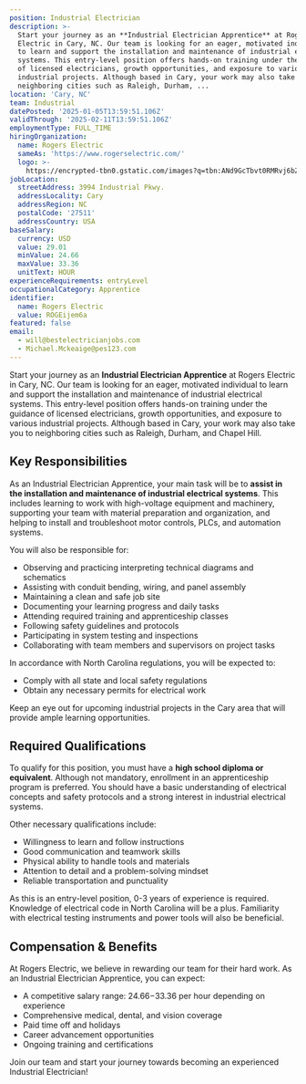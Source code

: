 ```yaml
---
position: Industrial Electrician
description: >-
  Start your journey as an **Industrial Electrician Apprentice** at Rogers
  Electric in Cary, NC. Our team is looking for an eager, motivated individual
  to learn and support the installation and maintenance of industrial electrical
  systems. This entry-level position offers hands-on training under the guidance
  of licensed electricians, growth opportunities, and exposure to various
  industrial projects. Although based in Cary, your work may also take you to
  neighboring cities such as Raleigh, Durham, ...
location: 'Cary, NC'
team: Industrial
datePosted: '2025-01-05T13:59:51.106Z'
validThrough: '2025-02-11T13:59:51.106Z'
employmentType: FULL_TIME
hiringOrganization:
  name: Rogers Electric
  sameAs: 'https://www.rogerselectric.com/'
  logo: >-
    https://encrypted-tbn0.gstatic.com/images?q=tbn:ANd9GcTbvt0RMRvj6bZdL81Q6HJeRVl_qflQIGgp9w&s
jobLocation:
  streetAddress: 3994 Industrial Pkwy.
  addressLocality: Cary
  addressRegion: NC
  postalCode: '27511'
  addressCountry: USA
baseSalary:
  currency: USD
  value: 29.01
  minValue: 24.66
  maxValue: 33.36
  unitText: HOUR
experienceRequirements: entryLevel
occupationalCategory: Apprentice
identifier:
  name: Rogers Electric
  value: ROGEijem6a
featured: false
email:
  - will@bestelectricianjobs.com
  - Michael.Mckeaige@pes123.com
---
```




Start your journey as an **Industrial Electrician Apprentice** at Rogers Electric in Cary, NC. Our team is looking for an eager, motivated individual to learn and support the installation and maintenance of industrial electrical systems. This entry-level position offers hands-on training under the guidance of licensed electricians, growth opportunities, and exposure to various industrial projects. Although based in Cary, your work may also take you to neighboring cities such as Raleigh, Durham, and Chapel Hill. 

## Key Responsibilities

As an Industrial Electrician Apprentice, your main task will be to **assist in the installation and maintenance of industrial electrical systems**. This includes learning to work with high-voltage equipment and machinery, supporting your team with material preparation and organization, and helping to install and troubleshoot motor controls, PLCs, and automation systems. 

You will also be responsible for:
- Observing and practicing interpreting technical diagrams and schematics
- Assisting with conduit bending, wiring, and panel assembly
- Maintaining a clean and safe job site
- Documenting your learning progress and daily tasks
- Attending required training and apprenticeship classes
- Following safety guidelines and protocols
- Participating in system testing and inspections
- Collaborating with team members and supervisors on project tasks

In accordance with North Carolina regulations, you will be expected to:
- Comply with all state and local safety regulations 
- Obtain any necessary permits for electrical work

Keep an eye out for upcoming industrial projects in the Cary area that will provide ample learning opportunities.

## Required Qualifications

To qualify for this position, you must have a **high school diploma or equivalent**. Although not mandatory, enrollment in an apprenticeship program is preferred. You should have a basic understanding of electrical concepts and safety protocols and a strong interest in industrial electrical systems. 

Other necessary qualifications include:
- Willingness to learn and follow instructions
- Good communication and teamwork skills
- Physical ability to handle tools and materials
- Attention to detail and a problem-solving mindset
- Reliable transportation and punctuality

As this is an entry-level position, 0-3 years of experience is required. Knowledge of electrical code in North Carolina will be a plus. Familiarity with electrical testing instruments and power tools will also be beneficial.

## Compensation & Benefits

At Rogers Electric, we believe in rewarding our team for their hard work. As an Industrial Electrician Apprentice, you can expect:
- A competitive salary range: $24.66-$33.36 per hour depending on experience
- Comprehensive medical, dental, and vision coverage
- Paid time off and holidays
- Career advancement opportunities
- Ongoing training and certifications

Join our team and start your journey towards becoming an experienced Industrial Electrician!
